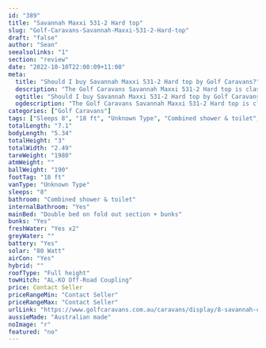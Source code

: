 ```yaml
---
id: "389"
title: "Savannah Maxxi 531-2 Hard top"
slug: "Golf-Caravans-Savannah-Maxxi-531-2-Hard-top"
draft: "false"
author: "Sean"
seealsolinks: "1"
section: "review"
date: "2022-10-10T22:00:09+11:00"
meta:
  title: "Should I buy Savannah Maxxi 531-2 Hard top by Golf Caravans?"
  description: "The Golf Caravans Savannah Maxxi 531-2 Hard top is classed as Unknown Type, and sleeps 8 people. It is Australian made and comes in at 18 ft. It generally has Combined shower & toilet."
  ogtitle: "Should I buy Savannah Maxxi 531-2 Hard top by Golf Caravans?"
  ogdescription: "The Golf Caravans Savannah Maxxi 531-2 Hard top is classed as Unknown Type, and sleeps 8 people. It is Australian made and comes in at 18 ft. It generally has Combined shower & toilet."
categories: ["Golf Caravans"]
tags: ["Sleeps 8", "18 ft", "Unknown Type", "Combined shower & toilet", "Full height", "Price Unknown", "Australian made"]
totalLength: "7.1"
bodyLength: "5.34"
totalHeight: "3"
totalWidth: "2.49"
tareWeight: "1980"
atmWeight: ""
ballWeight: "190"
footTag: "18 ft"
vanType: "Unknown Type"
sleeps: "8"
bathroom: "Combined shower & toilet"
internalBathroom: "Yes"
mainBed: "Double bed on fold out section + bunks"
bunks: "Yes"
freshWater: "Yes x2"
greyWater: ""
battery: "Yes"
solar: "80 Watt"
airCon: "Yes"
hybrid: ""
roofType: "Full height"
towHitch: "AL-KO Off-Road Coupling"
price: Contact Seller
priceRangeMin: "Contact Seller"
priceRangeMax: "Contact Seller"
urlLink: "https://www.golfcaravans.com.au/caravans/display/8-savannah-caravan-range-/"
aussieMade: "Australian made"
noImage: "r"
featured: "no"
---
```

